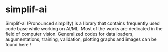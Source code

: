 # simplif-ai
Simplif-ai (Pronounced simplify) is a library that contains frequently used code base while working on AI/ML. Most of the works are dedicated in the field of computer vision. Generalized codes for data loaders, augumentations, training, validation, plotting graphs and images can be found here !
